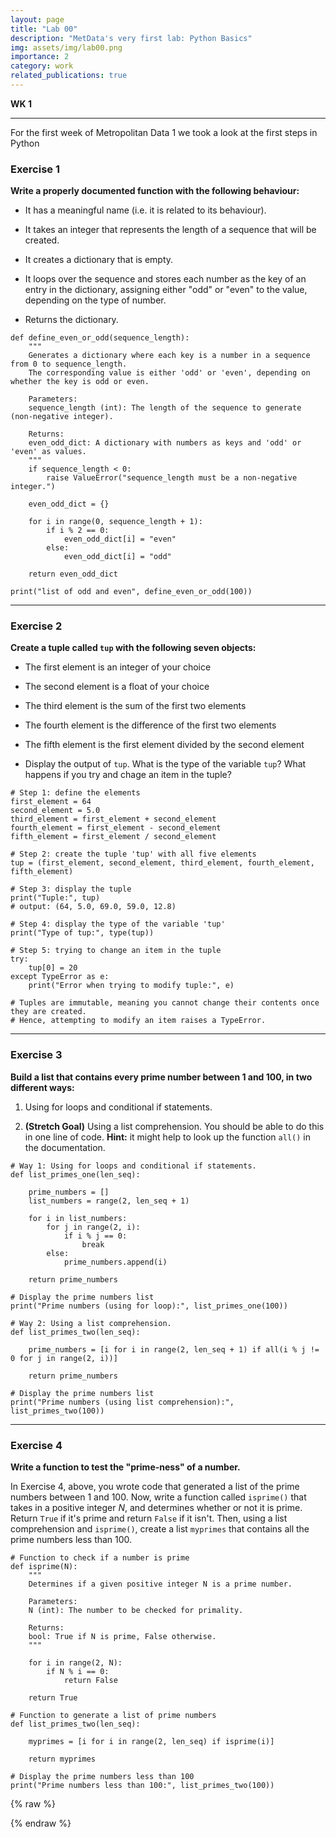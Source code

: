 ```yaml
---
layout: page
title: "Lab 00"
description: "MetData's very first lab: Python Basics"
img: assets/img/lab00.png
importance: 2
category: work
related_publications: true
---
```


**WK 1**

---

For the first week of Metropolitan Data 1 we took a look at the first steps in Python

### Exercise 1
**Write a properly documented function with the following behaviour:**

- It has a meaningful name (i.e. it is related to its behaviour).
- It takes an integer that represents the length of a sequence that will be created.
- It creates a dictionary that is empty.
- It loops over the sequence and stores each number as the key of an entry in the dictionary, assigning either "odd" or "even" to the value, depending on the type of number.

- Returns the dictionary.

```
def define_even_or_odd(sequence_length):
    """
    Generates a dictionary where each key is a number in a sequence from 0 to sequence_length.
    The corresponding value is either 'odd' or 'even', depending on whether the key is odd or even.

    Parameters:
    sequence_length (int): The length of the sequence to generate (non-negative integer).

    Returns:
    even_odd_dict: A dictionary with numbers as keys and 'odd' or 'even' as values.
    """
    if sequence_length < 0:
        raise ValueError("sequence_length must be a non-negative integer.")
    
    even_odd_dict = {} 

    for i in range(0, sequence_length + 1):
        if i % 2 == 0:
            even_odd_dict[i] = "even"
        else:
            even_odd_dict[i] = "odd"

    return even_odd_dict

print("list of odd and even", define_even_or_odd(100))
  ```
___
### Exercise 2
**Create a tuple called `tup` with the following seven objects:**

- The first element is an integer of your choice
- The second element is a float of your choice  
- The third element is the sum of the first two elements
- The fourth element is the difference of the first two elements
- The fifth element is the first element divided by the second element

- Display the output of `tup`.  What is the type of the variable `tup`? What happens if you try and chage an item in the tuple?
  
```
# Step 1: define the elements
first_element = 64
second_element = 5.0
third_element = first_element + second_element
fourth_element = first_element - second_element
fifth_element = first_element / second_element

# Step 2: create the tuple 'tup' with all five elements
tup = (first_element, second_element, third_element, fourth_element, fifth_element)

# Step 3: display the tuple
print("Tuple:", tup)
# output: (64, 5.0, 69.0, 59.0, 12.8)

# Step 4: display the type of the variable 'tup'
print("Type of tup:", type(tup))

# Step 5: trying to change an item in the tuple 
try:
    tup[0] = 20  
except TypeError as e:
    print("Error when trying to modify tuple:", e)

# Tuples are immutable, meaning you cannot change their contents once they are created.
# Hence, attempting to modify an item raises a TypeError.
``` 
___
### Exercise 3
**Build a list that contains every prime number between 1 and 100, in two different ways:**
    
1. Using for loops and conditional if statements.

2. **(Stretch Goal)** Using a list comprehension.  You should be able to do this in one line of code. **Hint:** it might help to look up the function `all()` in the documentation.
```
# Way 1: Using for loops and conditional if statements.
def list_primes_one(len_seq):

    prime_numbers = []
    list_numbers = range(2, len_seq + 1)

    for i in list_numbers:
        for j in range(2, i):
            if i % j == 0:
                break
        else:
            prime_numbers.append(i)
        
    return prime_numbers

# Display the prime numbers list
print("Prime numbers (using for loop):", list_primes_one(100))

# Way 2: Using a list comprehension.
def list_primes_two(len_seq):

    prime_numbers = [i for i in range(2, len_seq + 1) if all(i % j != 0 for j in range(2, i))]

    return prime_numbers

# Display the prime numbers list
print("Prime numbers (using list comprehension):", list_primes_two(100))
```
___
### Exercise 4
**Write a function to test the "prime-ness" of a number.**
    
In Exercise 4, above, you wrote code that generated a list of the prime numbers between 1 and 100. Now, write a function called `isprime()` that takes in a positive integer $N$, and determines whether or not it is prime.  Return `True` if it's prime and return `False` if it isn't. Then, using a list comprehension and `isprime()`, create a list `myprimes` that contains all the prime numbers less than 100.  

```
# Function to check if a number is prime
def isprime(N):
    """
    Determines if a given positive integer N is a prime number.

    Parameters:
    N (int): The number to be checked for primality.

    Returns:
    bool: True if N is prime, False otherwise.
    """

    for i in range(2, N):
        if N % i == 0:
            return False     
        
    return True
        
# Function to generate a list of prime numbers     
def list_primes_two(len_seq):

    myprimes = [i for i in range(2, len_seq) if isprime(i)]

    return myprimes

# Display the prime numbers less than 100
print("Prime numbers less than 100:", list_primes_two(100))
```
{% raw %}


{% endraw %}
